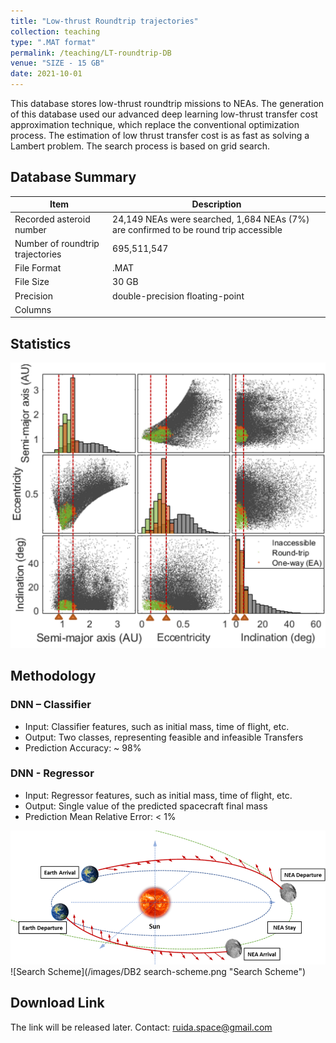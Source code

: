 ```yaml
---
title: "Low-thrust Roundtrip trajectories"
collection: teaching
type: ".MAT format"
permalink: /teaching/LT-roundtrip-DB
venue: "SIZE - 15 GB"
date: 2021-10-01
---
```


This database stores low-thrust roundtrip missions to NEAs. The generation of this database used our advanced deep learning low-thrust transfer cost approximation technique, which replace the conventional optimization process. The estimation of low thrust transfer cost is as fast as solving a Lambert problem. The search process is based on grid search.

## Database Summary

| Item                             | Description                                                                           |
|----------------------------------|---------------------------------------------------------------------------------------|
| Recorded asteroid number         | 24,149 NEAs were searched, 1,684 NEAs (7%) are confirmed to be round trip accessible  |
| Number of roundtrip trajectories | 695,511,547                                                                           |
| File Format                      | .MAT                                                                                     |
| File Size                        | 30 GB                                                                                     |
| Precision                        | double-precision floating-point                                                       |
| Columns                         |                                                                                       |

## Statistics
![Statistics of the database](/images/DB2-stats.png "Statistics")

## Methodology
### DNN – Classifier
* Input: Classifier features, such as initial mass, time of flight, etc.
* Output: Two classes, representing feasible and infeasible Transfers
* Prediction Accuracy: ~ 98%
### DNN - Regressor
* Input: Regressor features, such as initial mass, time of flight, etc.
* Output: Single value of the predicted spacecraft final mass
* Prediction Mean Relative Error: < 1%

![DB2-architecture](/images/DB2-architecture.png "DB2-architecture")
![Search Scheme](/images/DB2 search-scheme.png "Search Scheme")

## Download Link
The link will be released later. Contact: ruida.space@gmail.com

